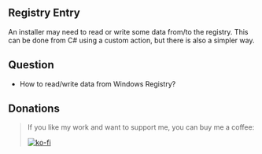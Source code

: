 ## Registry Entry

An installer may need to read or write some data from/to the registry. This can be done from C# using a custom action, but there is also a simpler way.

## Question

- How to read/write data from Windows Registry?

## Donations

> If you like my work and want to support me, you can buy me a coffee:
>
> [![ko-fi](https://www.ko-fi.com/img/githubbutton_sm.svg)](https://ko-fi.com/Y8Y62EZ8H)

